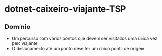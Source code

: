 # dotnet-caixeiro-viajante-TSP

## Domínio

- Um percurso com vários pontos que devem ser visitados uma única vez pelo viajante
- O deslocamento até um ponto deve ter um único ponto de origem
